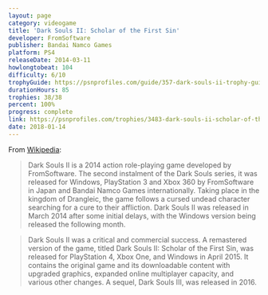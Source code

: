 ```yaml
---
layout: page
category: videogame
title: 'Dark Souls II: Scholar of the First Sin'
developer: FromSoftware
publisher: Bandai Namco Games
platform: PS4
releaseDate: 2014-03-11
howlongtobeat: 104
difficulty: 6/10
trophyGuide: https://psnprofiles.com/guide/357-dark-souls-ii-trophy-guide
durationHours: 85
trophies: 38/38
percent: 100%
progress: complete
link: https://psnprofiles.com/trophies/3483-dark-souls-ii-scholar-of-the-first-sin/barrelofjuice
date: 2018-01-14
---
```


From [Wikipedia](https://en.wikipedia.org/wiki/Dark_Souls_II):

> Dark Souls II is a 2014 action role-playing game developed by FromSoftware. The second instalment of the Dark Souls series, it was released for Windows, PlayStation 3 and Xbox 360 by FromSoftware in Japan and Bandai Namco Games internationally. Taking place in the kingdom of Drangleic, the game follows a cursed undead character searching for a cure to their affliction. Dark Souls II was released in March 2014 after some initial delays, with the Windows version being released the following month.

> Dark Souls II was a critical and commercial success. A remastered version of the game, titled Dark Souls II: Scholar of the First Sin, was released for PlayStation 4, Xbox One, and Windows in April 2015. It contains the original game and its downloadable content with upgraded graphics, expanded online multiplayer capacity, and various other changes. A sequel, Dark Souls III, was released in 2016.
